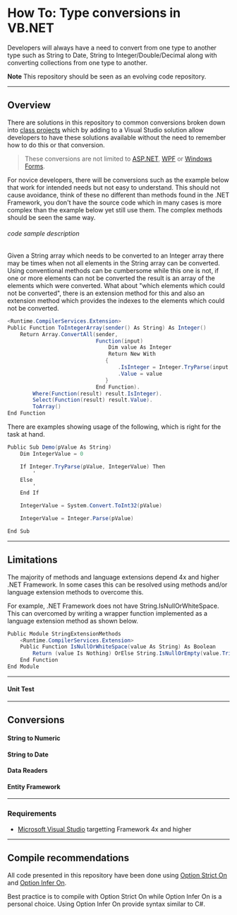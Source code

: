 # How To: Type conversions in VB.NET
Developers will always have a need to convert from one type to another type such as String to Date, String to Integer/Double/Decimal along with converting collections from one type to another.

**Note** This repository should be seen as an evolving code repository.




---

## Overview
There are solutions in this repository to common conversions broken down into [class projects](https://docs.microsoft.com/en-us/visualstudio/get-started/tutorial-projects-solutions?view=vs-2017) which by adding to a Visual Studio solution allow developers to have these solutions available without the need to remember how to do this or that conversion.

> These conversions are not limited to [ASP.NET](https://dotnet.microsoft.com/apps/aspnet), [WPF](https://docs.microsoft.com/en-us/dotnet/framework/wpf/) or [Windows Forms](https://docs.microsoft.com/en-us/dotnet/framework/winforms/).

For novice developers, there will be conversions such as the example below that work for intended needs but not easy to understand. This should not cause avoidance, think of these no different than methods found in the .NET Framework, you don't have the source code which in many cases is more complex than the example below yet still use them. The complex methods should be seen the same way.

###### code sample description

Given a String array which needs to be converted to an Integer array there may be times when not all elements in the String array can be converted. Using conventional methods can be cumbersome while this one is not, if one or more elements can not be converted the result is an array of the elements which were converted. What about "which elements which could not be converted", there is an extension method for this and also an extension method which provides the indexes to the elements which could not be converted.

```csharp
<Runtime.CompilerServices.Extension>
Public Function ToIntegerArray(sender() As String) As Integer()
    Return Array.ConvertAll(sender,
                            Function(input)
                                Dim value As Integer
                                Return New With
                               {
                                   .IsInteger = Integer.TryParse(input, value),
                                   .Value = value
                               }
                            End Function).
        Where(Function(result) result.IsInteger).
        Select(Function(result) result.Value).
        ToArray()
End Function
```
There are examples showing usage of the following, which is right for the task at hand.
```csharp
Public Sub Demo(pValue As String)
    Dim IntegerValue = 0

    If Integer.TryParse(pValue, IntegerValue) Then
        '
    Else
        '
    End If

    IntegerValue = System.Convert.ToInt32(pValue)

    IntegerValue = Integer.Parse(pValue)

End Sub
```


---
## Limitations
The majority of methods and language extensions depend 4x and higher .NET Framework. In some cases this can be resolved using methods and/or language extension methods to overcome this.

For example, .NET Framework does not have String.IsNullOrWhiteSpace. This can overcomed by writing a wrapper function implemented as a language extension method as shown below.

```csharp
Public Module StringExtensionMethods
    <Runtime.CompilerServices.Extension>
    Public Function IsNullOrWhiteSpace(value As String) As Boolean
        Return (value Is Nothing) OrElse String.IsNullOrEmpty(value.Trim())
    End Function
End Module
```
---
#### Unit Test

---

## Conversions
#### String to Numeric

#### String to Date

#### Data Readers

#### Entity Framework

---
### Requirements

- [Microsoft Visual Studio](http://example.com) targetting Framework 4x and higher

---


## Compile recommendations

All code presented in this repository have been done using [Option Strict On](https://docs.microsoft.com/en-us/dotnet/visual-basic/language-reference/statements/option-strict-statement) and [Option Infer On](https://docs.microsoft.com/en-us/dotnet/visual-basic/language-reference/statements/option-infer-statement).

Best practice is to compile with Option Strict On while Option Infer On is a personal choice. Using Option Infer On provide syntax similar to C#.
